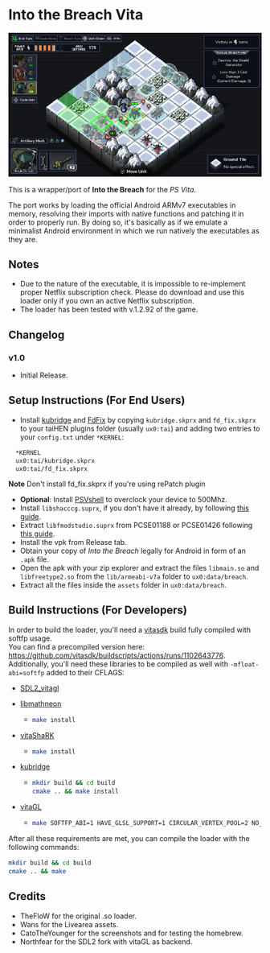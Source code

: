 # Into the Breach Vita

<p align="center"><img src="./screenshots/game.png"></p>

This is a wrapper/port of <b>Into the Breach</b> for the *PS Vita*.

The port works by loading the official Android ARMv7 executables in memory, resolving their imports with native functions and patching it in order to properly run.
By doing so, it's basically as if we emulate a minimalist Android environment in which we run natively the executables as they are.

## Notes

- Due to the nature of the executable, it is impossible to re-implement proper Netflix subscription check. Please do download and use this loader only if you own an active Netflix subscription.
- The loader has been tested with v.1.2.92 of the game.

## Changelog

### v1.0

- Initial Release.

## Setup Instructions (For End Users)

- Install [kubridge](https://github.com/TheOfficialFloW/kubridge/releases/) and [FdFix](https://github.com/TheOfficialFloW/FdFix/releases/) by copying `kubridge.skprx` and `fd_fix.skprx` to your taiHEN plugins folder (usually `ux0:tai`) and adding two entries to your `config.txt` under `*KERNEL`:
  
```
  *KERNEL
  ux0:tai/kubridge.skprx
  ux0:tai/fd_fix.skprx
```

**Note** Don't install fd_fix.skprx if you're using rePatch plugin

- **Optional**: Install [PSVshell](https://github.com/Electry/PSVshell/releases) to overclock your device to 500Mhz.
- Install `libshacccg.suprx`, if you don't have it already, by following [this guide](https://samilops2.gitbook.io/vita-troubleshooting-guide/shader-compiler/extract-libshacccg.suprx).
- Extract `libfmodstudio.suprx` from PCSE01188 or PCSE01426 following [this guide](https://gist.github.com/hatoving/99253e1b3efdefeaf0ca66e0c5dc7089).
- Install the vpk from Release tab.
- Obtain your copy of *Into the Breach* legally for Android in form of an `.apk` file.
- Open the apk with your zip explorer and extract the files `libmain.so` and `libfreetype2.so` from the `lib/armeabi-v7a` folder to `ux0:data/breach`. 
- Extract all the files inside the `assets` folder in `ux0:data/breach`.

## Build Instructions (For Developers)

In order to build the loader, you'll need a [vitasdk](https://github.com/vitasdk) build fully compiled with softfp usage.  
You can find a precompiled version here: https://github.com/vitasdk/buildscripts/actions/runs/1102643776.  
Additionally, you'll need these libraries to be compiled as well with `-mfloat-abi=softfp` added to their CFLAGS:

- [SDL2_vitagl](https://github.com/Northfear/SDL/tree/vitagl)

- [libmathneon](https://github.com/Rinnegatamante/math-neon)

  - ```bash
    make install
    ```

- [vitaShaRK](https://github.com/Rinnegatamante/vitaShaRK)

  - ```bash
    make install
    ```

- [kubridge](https://github.com/TheOfficialFloW/kubridge)

  - ```bash
    mkdir build && cd build
    cmake .. && make install
    ```

- [vitaGL](https://github.com/Rinnegatamante/vitaGL)

  - ````bash
    make SOFTFP_ABI=1 HAVE_GLSL_SUPPORT=1 CIRCULAR_VERTEX_POOL=2 NO_DEBUG=1 install
    ````

After all these requirements are met, you can compile the loader with the following commands:

```bash
mkdir build && cd build
cmake .. && make
```

## Credits

- TheFloW for the original .so loader.
- Wans for the Livearea assets.
- CatoTheYounger for the screenshots and for testing the homebrew.
- Northfear for the SDL2 fork with vitaGL as backend.
